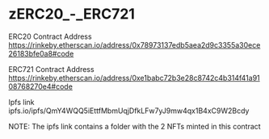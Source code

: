# zERC20_-_ERC721

ERC20 Contract Address
https://rinkeby.etherscan.io/address/0x78973137edb5aea2d9c3355a30ece26183bfe0a8#code


ERC721 Contract Address
https://rinkeby.etherscan.io/address/0xe1babc72b3e28c8742c4b314f41a9108768270e4#code





Ipfs link
ipfs.io/ipfs/QmY4WQQ5iEttfMbmUqjDfkLFw7yJ9mw4qx1B4xC9W2Bcdy

NOTE: The ipfs link contains a folder with the 2 NFTs minted in this contract
